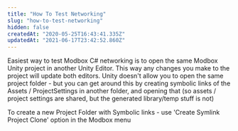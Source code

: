 ```yaml
---
title: "How To Test Networking"
slug: "how-to-test-networking"
hidden: false
createdAt: "2020-05-25T16:43:41.335Z"
updatedAt: "2021-06-17T23:42:52.860Z"
---
```

Easiest way to test Modbox C# networking is to open the same Modbox Unity project in another Unity Editor. This way any changes you make to the project will update both editors. Unity doesn't allow you to open the same project folder - but you can get around this by creating symbolic links of the Assets / ProjectSettings in another folder, and opening that (so assets / project settings are shared, but the generated library/temp stuff is not)

To create a new Project Folder with Symbolic links - use 'Create Symlink Project Clone' option in the Modbox menu